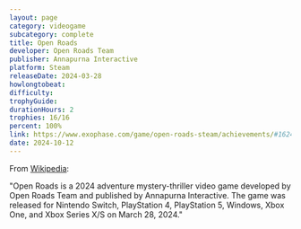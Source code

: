 ```yaml
---
layout: page
category: videogame
subcategory: complete
title: Open Roads
developer: Open Roads Team
publisher: Annapurna Interactive
platform: Steam
releaseDate: 2024-03-28
howlongtobeat:
difficulty:
trophyGuide:
durationHours: 2
trophies: 16/16
percent: 100%
link: https://www.exophase.com/game/open-roads-steam/achievements/#1624301
date: 2024-10-12
---
```


From [Wikipedia](https://en.wikipedia.org/wiki/Open_Roads):

"Open Roads is a 2024 adventure mystery-thriller video game developed by Open Roads Team and published by Annapurna Interactive. The game was released for Nintendo Switch, PlayStation 4, PlayStation 5, Windows, Xbox One, and Xbox Series X/S on March 28, 2024."
